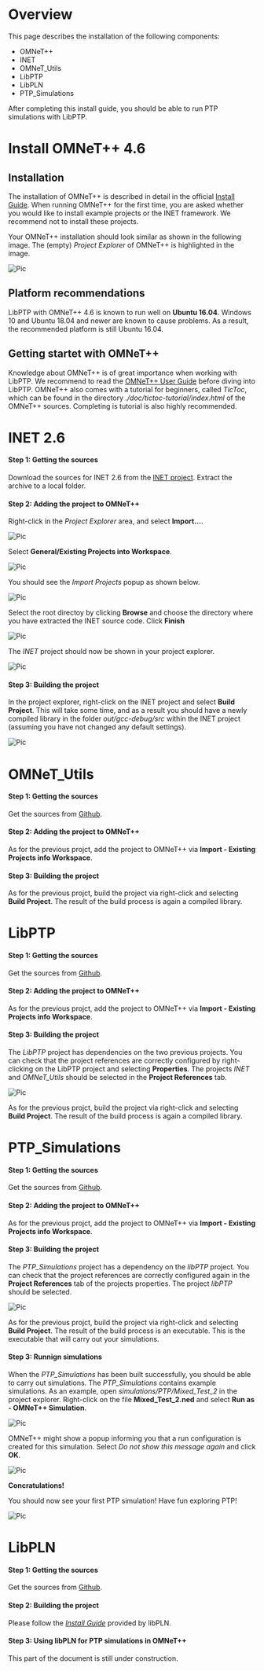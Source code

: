 
# Overview

This page describes the installation of the following components:

* OMNeT++
* INET
* OMNeT_Utils
* LibPTP
* LibPLN
* PTP_Simulations

After completing this install guide, you should be able to run PTP simulations with LibPTP.



# Install OMNeT++ 4.6

## Installation

The installation of OMNeT++ is described in detail in the official [Install Guide](https://doc.omnetpp.org/omnetpp4/InstallGuide.pdf).
When running OMNeT++ for the first time, you are asked whether you would like to install example projects or the INET framework.
We recommend not to install these projects.

Your OMNeT++ installation should look similar as shown in the following image.
The (empty) *Project Explorer* of OMNeT++ is highlighted in the image.

![Pic](img/install/omnet.png)

## Platform recommendations

LibPTP with OMNeT++ 4.6 is known to run well on **Ubuntu 16.04**.
Windows 10 and Ubuntu 18.04 and newer are known to cause problems.
As a result, the recommended platform is still Ubuntu 16.04.

## Getting startet with OMNeT++
Knowledge about OMNeT++ is of great importance when working with LibPTP.
We recommend to read the [OMNeT++ User Guide](https://doc.omnetpp.org/omnetpp4/UserGuide.pdf) before diving into LibPTP.
OMNeT++ also comes with a tutorial for beginners, called *TicToc*, which can be found in the directory *./doc/tictoc-tutorial/index.html* of the OMNeT++ sources.
Completing is tutorial is also highly recommended.



# INET 2.6

#### Step 1: Getting the sources

Download the sources for INET 2.6 from the [INET project](https://github.com/inet-framework/inet/releases/download/v2.6.0/inet-2.6.0-src.tgz).
Extract the archive to a local folder.

#### Step 2: Adding the project to OMNeT++

Right-click in the *Project Explorer* area, and select **Import...**.

![Pic](img/install/omnet_import.png)

Select **General/Existing Projects into Workspace**.

![Pic](img/install/omnet_import_existing_project.png)

You should see the *Import Projects* popup as shown below.

![Pic](img/install/omnet_import_projects.png)

Select the root directoy by clicking **Browse** and choose the directory where you have extracted the INET source code.
Click **Finish**

![Pic](img/install/omnet_import_inet.png)

The *INET* project should now be shown in your project explorer.

![Pic](img/install/project_explorer_inet.png)

#### Step 3: Building the project

In the project explorer, right-click on the INET project and select **Build Project**.
This will take some time, and as a result you should have a newly compiled library in the folder *out/gcc-debug/src* within the INET project (assuming you have not changed any default settings).

![Pic](img/install/inet_build_project.png)



# OMNeT_Utils

#### Step 1: Getting the sources

Get the sources from [Github](https://github.com/ptp-sim/OMNeT_Utils).

#### Step 2: Adding the project to OMNeT++

As for the previous projct, add the project to OMNeT++ via **Import - Existing Projects info Workspace**.

#### Step 3: Building the project

As for the previous projct, build the project via right-click and selecting **Build Project**.
The result of the build process is again a compiled library.


# LibPTP

#### Step 1: Getting the sources

Get the sources from [Github](https://github.com/ptp-sim/libPTP).

#### Step 2: Adding the project to OMNeT++

As for the previous projct, add the project to OMNeT++ via **Import - Existing Projects info Workspace**.

#### Step 3: Building the project

The *LibPTP* project has dependencies on the two previous projects.
You can check that the project references are correctly configured by right-clicking on the LibPTP project and selecting **Properties**.
The projects *INET* and *OMNeT_Utils* should be selected in the **Project References** tab.

![Pic](img/install/project_references_libptp.png)

As for the previous projct, build the project via right-click and selecting **Build Project**.
The result of the build process is again a compiled library.



# PTP_Simulations

#### Step 1: Getting the sources

Get the sources from [Github](https://github.com/ptp-sim/PTP_Simulations).

#### Step 2: Adding the project to OMNeT++

As for the previous projct, add the project to OMNeT++ via **Import - Existing Projects info Workspace**.

#### Step 3: Building the project

The *PTP_Simulations* project has a dependency on the *libPTP* project.
You can check that the project references are correctly configured again in the **Project References** tab of the projects properties.
The project *libPTP* should be selected.

![Pic](img/install/project_references_ptp_simulations.png)

As for the previous projct, build the project via right-click and selecting **Build Project**.
The result of the build process is an executable.
This is the executable that will carry out your simulations.

#### Step 3: Runnign simulations

When the *PTP_Simulations* has been built successfully, you should be able to carry out simulations.
The *PTP_Simulations* contains example simulations.
As an example, open *simulations/PTP/Mixed_Test_2* in the project explorer.
Right-click on the file **Mixed_Test_2.ned** and select **Run as - OMNeT++ Simulation**.

![Pic](img/install/ptp_simulations_run_as.png)

OMNeT++ might show a popup informing you that a run configuration is created for this simulation.
Select *Do not show this message again* and click **OK**.

![Pic](img/install/create_launch_configuration.png)

**Concratulations!**

You should now see your first PTP simulation!
Have fun exploring PTP!

![Pic](img/install/simulation.png)



# LibPLN

#### Step 1: Getting the sources
Get the sources from [Github](https://github.com/ptp-sim/libPLN).

#### Step 2: Building the project

Please follow the [_Install Guide_](https://github.com/ptp-sim/libPLN/blob/master/Install_Guide.md) provided by libPLN.

#### Step 3: Using libPLN for PTP simulations in OMNeT++
This part of the document is still under construction.
